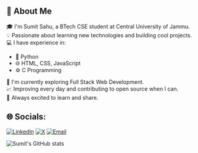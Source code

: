 ## 👋 About Me

🎓 I'm Sumit Sahu, a BTech CSE student at Central University of Jammu.  
💡 Passionate about learning new technologies and building cool projects.  
💻 I have experience in:  
- 🐍 Python  
- 🌐 HTML, CSS, JavaScript  
- ⚙️ C Programming  

🚀 I'm currently exploring Full Stack Web Development.  
📈 Improving every day and contributing to open source when I can.  
🌱 Always excited to learn and share.

## 🌐 Socials:

[![LinkedIn](https://img.shields.io/badge/LinkedIn-0077B5?style=for-the-badge&logo=linkedin&logoColor=white)](https://www.linkedin.com/in/sumit-sahu-479344245)
[![X](https://img.shields.io/badge/X-000000?style=for-the-badge&logo=X&logoColor=white)](https://x.com/SumitSahu83162)
[![Email](https://img.shields.io/badge/Email-D14836?style=for-the-badge&logo=gmail&logoColor=white)](mailto:sumitsahu93023@gmail.com)

![Sumit's GitHub stats](https://github-readme-stats.vercel.app/api?username=your-username&show_icons=true&theme=radical)
